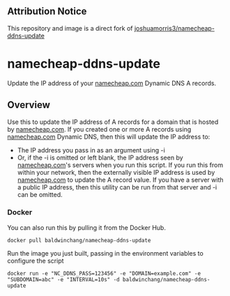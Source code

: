 ## Attribution Notice

This repository and image is a direct fork of [joshuamorris3/namecheap-ddns-update](https://github.com/joshuamorris3/namecheap-ddns-update)

# namecheap-ddns-update
Update the IP address of your [namecheap.com](http://namecheap.com) Dynamic DNS A records.

## Overview
Use this to update the IP address of A records for a domain that is hosted by [namecheap.com](http://namecheap.com). If you created one or more A records using [namecheap.com](http://namecheap.com) Dynamic DNS, then this will update the IP address to:
* The IP address you pass in as an argument using -i
* Or, if the -i is omitted or left blank, the IP address seen by [namecheap.com](http://namecheap.com)'s servers when you run this script. If you run this from within your network, then the externally visible IP address is used by [namecheap.com](http://namecheap.com) to update the A record value. If you have a server with a public IP address, then this utility can be run from that server and -i can be omitted.


### Docker
You can also run this by pulling it from the Docker Hub.

```
docker pull baldwinchang/namecheap-ddns-update
```

Run the image you just built, passing in the environment variables to configure the script
```
docker run -e "NC_DDNS_PASS=123456" -e "DOMAIN=example.com" -e "SUBDOMAIN=abc" -e "INTERVAL=10s" -d baldwinchang/namecheap-ddns-update
```
